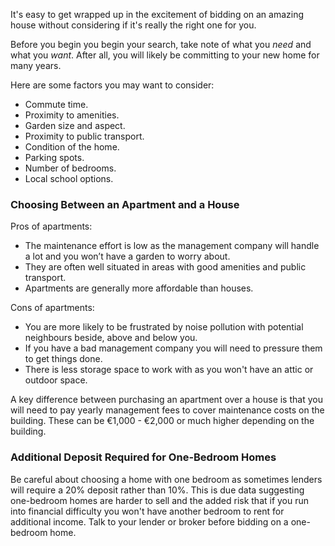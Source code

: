 It's easy to get wrapped up in the excitement of bidding on an amazing house without considering if it's really the right one for you.

Before you begin you begin your search, take note of what you *need* and what you *want*. 
 After all, you will likely be committing to your new home for many years.
 
Here are some factors you may want to consider:

* Commute time.
* Proximity to amenities.
* Garden size and aspect.
* Proximity to public transport.
* Condition of the home.
* Parking spots.
* Number of bedrooms.
* Local school options.


### Choosing Between an Apartment and a House

Pros of apartments:

* The maintenance effort is low as the management company will handle a lot and you won’t have a garden to worry about. 
* They are often well situated in areas with good amenities and public transport.
* Apartments are generally more affordable than houses. 

Cons of apartments:

* You are more likely to be frustrated by noise pollution with potential neighbours beside, above and below you. 
* If you have a bad management company you will need to pressure them to get things done.
* There is less storage space to work with as you won't have an attic or outdoor space.

A key difference between purchasing an apartment over a house is that you will need to pay yearly management fees to cover maintenance costs on the building. These can be €1,000 - €2,000 or much higher depending on the building.


### Additional Deposit Required for One-Bedroom Homes
Be careful about choosing a home with one bedroom as sometimes lenders will require a 20% deposit rather than 10%. This is due data suggesting one-bedroom homes are harder to sell and the added risk that if you run into financial difficulty you won't have another bedroom to rent for additional income. Talk to your lender or broker before bidding on a one-bedroom home. 
